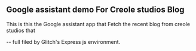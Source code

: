 ## Google assistant demo For Creole studios Blog

This is this the Google assistant app that Fetch the recent blog from creole studios that 

-- full filed by Glitch's Express js environment.
